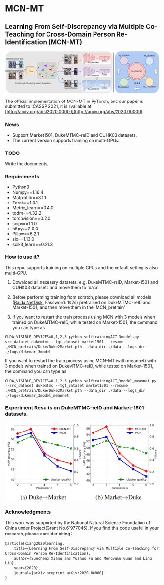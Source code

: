 # MCN-MT

## Learning From Self-Discrepancy via Multiple Co-Teaching for Cross-Domain Person Re-Identification (MCN-MT)

<img src='images/MCN-MT.png'/>

The official implementation of MCN-MT in PyTorch, and our paper is submitted to ICASSP 2021, it is available at [http://arxiv.org/abs/2020.00000](http://arxiv.org/abs/2020.00000).

### News
- Support Market1501, DukeMTMC-reID and CUHK03 datasets.
- The current version supports training on multi-GPUs.


### TODO
Write the documents.

### Requirements
- Python3
- Numpy==1.16.4
- Matplotlib==3.1.1
- Torch==1.3.1
- Metric_learn==0.4.0
- tqdm==4.32.2
- torchvision==0.2.0
- scipy==1.1.0
- h5py==2.9.0
- Pillow==6.2.1
- six==1.13.0
- scikit_learn==0.21.3

### How to use it?
This repo. supports training on multiple GPUs and the default setting is also multi-GPU.

1. Download all necessry datasets, e.g. DukeMTMC-reID, Market-1501 and CUHK03 datasets and move them to 'data'.  

2. Before performing training from scratch, please download all models ([Baidu NetDisk](https://pan.baidu.com/s/1WcjIyvoW8RI-FrEdsnLVgg), Password: 102s) pretrained on DukeMTMC-reID and Market-1501, and then move them in the 'MCN_pretrain'

3. If you want to restart the train process using MCN with 3 models when trained on DukeMTMC-reID, while tested on Market-1501, the command you can type as
```
CUDA_VISIBLE_DEVICES=0,1,2,3 python selftrainingACT_3model.py --src_dataset dukemtmc --tgt_dataset market1501 --resume ./MCN_pretrain/Duke/Duke2Market.pth --data_dir ./data --logs_dir ./logs/dukemar_3model
```

If you want to restart the train process using MCN-MT (with meannet) with 3 models when trained on DukeMTMC-reID, while tested on Market-1501, the command you can type as
```
CUDA_VISIBLE_DEVICES=0,1,2,3 python selftrainingACT_3model_meannet.py --src_dataset dukemtmc --tgt_dataset market1501 --resume ./MCN_pretrain/Duke/Duke2Market.pth --data_dir ./data --logs_dir ./logs/dukemar_3model_meannet
```

### Experiment Results on DukeMTMC-reID and Market-1501 datasets.
<img src='images/results.png'/>

### Acknowledgments
This work was supported by the National Natural Science Foundation of China under Project(Grant No.61977045).
If you find this code useful in your research, please consider citing：
```
@article{xiang2020learning,
    title={Learning From Self-Discrepancy via Multiple Co-Teaching for Cross-Domain Person Re-Identification},
    author={Suncheng Xiang and Yuzhuo Fu and Mengyuan Guan and Ling Liu},
    year={2020},
    journal={arXiv preprint arXiv:2020.00000}
}
```